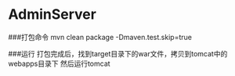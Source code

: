 # AdminServer

###打包命令
mvn clean package -Dmaven.test.skip=true

###运行
打包完成后，找到target目录下的war文件，拷贝到tomcat中的webapps目录下
然后运行tomcat